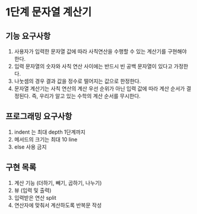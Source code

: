 # 1단계 문자열 계산기

## 기능 요구사항

1. 사용자가 입력한 문자열 값에 따라 사칙연산을 수행할 수 있는 계산기를 구현해야 한다.
2. 입력 문자열의 숫자와 사칙 연산 사이에는 반드시 빈 공백 문자열이 있다고 가정한다.
3. 나눗셈의 경우 결과 값을 정수로 떨어지는 값으로 한정한다.
4. 문자열 계산기는 사칙 연산의 계산 우선 순위가 아닌 입력 값에 따라 계산 순서가 결정된다. 즉, 우리가 알고 있는 수학의 계산 순서를 무시한다.

## 프로그래밍 요구사항

1. indent 는 최대 depth 1단계까지
2. 메서드의 크기는 최대 10 line
3. else 사용 금지

## 구현 목록

1. 계산 기능 (더하기, 빼기, 곱하기, 나누기)
2. 뷰 (입력 및 출력)
3. 입력받은 연산 split
4. 연산자에 맞춰서 계산하도록 반복문 작성